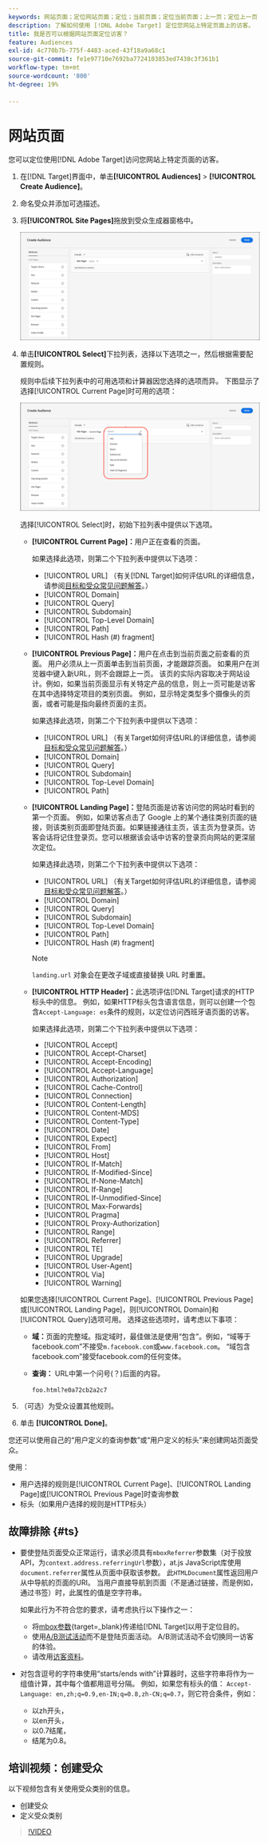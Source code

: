 ```yaml
---
keywords: 网站页面；定位网站页面；定位；当前页面；定位当前页面；上一页；定位上一页；登陆页面；定位登陆页面；http标头
description: 了解如何使用 [!DNL Adobe Target] 定位您网站上特定页面上的访客。
title: 我是否可以根据网站页面定位访客？
feature: Audiences
exl-id: 4c770b7b-775f-4483-aced-43f18a9a68c1
source-git-commit: fe1e97710e7692ba7724103853ed7438c3f361b1
workflow-type: tm+mt
source-wordcount: '800'
ht-degree: 19%

---
```


# 网站页面

您可以定位使用[!DNL Adobe Target]访问您网站上特定页面的访客。

1. 在[!DNL Target]界面中，单击&#x200B;**[!UICONTROL Audiences]** > **[!UICONTROL Create Audience]**。
1. 命名受众并添加可选描述。
1. 将&#x200B;**[!UICONTROL Site Pages]**&#x200B;拖放到受众生成器窗格中。

   ![“网站页面”受众](assets/target_site_pages.png)

1. 单击&#x200B;**[!UICONTROL Select]**&#x200B;下拉列表，选择以下选项之一，然后根据需要配置规则。

   规则中后续下拉列表中的可用选项和计算器因您选择的选项而异。 下图显示了选择[!UICONTROL Current Page]时可用的选项：

   ![当前页](assets/current-page.png)

   选择[!UICONTROL Select]时，初始下拉列表中提供以下选项。

   * **[!UICONTROL Current Page]：**&#x200B;用户正在查看的页面。

     如果选择此选项，则第二个下拉列表中提供以下选项：

      * [!UICONTROL URL] （有关[!DNL Target]如何评估URL的详细信息，请参阅[目标和受众常见问题解答](/help/main/c-target/c-troubleshooting-targets-and-audiences/troubleshooting-targets-and-audiences.md)。）
      * [!UICONTROL Domain]
      * [!UICONTROL Query]
      * [!UICONTROL Subdomain]
      * [!UICONTROL Top-Level Domain]
      * [!UICONTROL Path]
      * [!UICONTROL Hash (#) fragment]

   * **[!UICONTROL Previous Page]：**&#x200B;用户在点击到当前页面之前查看的页面。 用户必须从上一页面单击到当前页面，才能跟踪页面。 如果用户在浏览器中键入新URL，则不会跟踪上一页。 该页的实际内容取决于网站设计。例如，如果当前页面显示有关特定产品的信息，则上一页可能是访客在其中选择特定项目的类别页面。 例如，显示特定类型多个摄像头的页面，或者可能是指向最终页面的主页。

     如果选择此选项，则第二个下拉列表中提供以下选项：

      * [!UICONTROL URL] （有关Target如何评估URL的详细信息，请参阅[目标和受众常见问题解答](/help/main/c-target/c-troubleshooting-targets-and-audiences/troubleshooting-targets-and-audiences.md)。）
      * [!UICONTROL Domain]
      * [!UICONTROL Query]
      * [!UICONTROL Subdomain]
      * [!UICONTROL Top-Level Domain]
      * [!UICONTROL Path]

   * **[!UICONTROL Landing Page]：**&#x200B;登陆页面是访客访问您的网站时看到的第一个页面。 例如，如果访客点击了 Google 上的某个通往类别页面的链接，则该类别页面即登陆页面。如果链接通往主页，该主页为登录页。访客会话将记住登录页。您可以根据该会话中访客的登录页向网站的更深层次定位。

     如果选择此选项，则第二个下拉列表中提供以下选项：

      * [!UICONTROL URL] （有关Target如何评估URL的详细信息，请参阅[目标和受众常见问题解答](/help/main/c-target/c-troubleshooting-targets-and-audiences/troubleshooting-targets-and-audiences.md)。）
      * [!UICONTROL Domain]
      * [!UICONTROL Query]
      * [!UICONTROL Subdomain]
      * [!UICONTROL Top-Level Domain]
      * [!UICONTROL Path]
      * [!UICONTROL Hash (#) fragment]

     >[!NOTE]
     >
     >`landing.url` 对象会在更改子域或直接替换 URL 时重置。

   * **[!UICONTROL HTTP Header]：**&#x200B;此选项评估[!DNL Target]请求的HTTP标头中的信息。 例如，如果HTTP标头包含语言信息，则可以创建一个包含`Accept-Language: es`条件的规则，以定位访问西班牙语页面的访客。

     如果选择此选项，则第二个下拉列表中提供以下选项：

      * [!UICONTROL Accept]
      * [!UICONTROL Accept-Charset]
      * [!UICONTROL Accept-Encoding]
      * [!UICONTROL Accept-Language]
      * [!UICONTROL Authorization]
      * [!UICONTROL Cache-Control]
      * [!UICONTROL Connection]
      * [!UICONTROL Content-Length]
      * [!UICONTROL Content-MDS]
      * [!UICONTROL Content-Type]
      * [!UICONTROL Date]
      * [!UICONTROL Expect]
      * [!UICONTROL From]
      * [!UICONTROL Host]
      * [!UICONTROL If-Match]
      * [!UICONTROL If-Modified-Since]
      * [!UICONTROL If-None-Match]
      * [!UICONTROL If-Range]
      * [!UICONTROL If-Unmodified-Since]
      * [!UICONTROL Max-Forwards]
      * [!UICONTROL Pragma]
      * [!UICONTROL Proxy-Authorization]
      * [!UICONTROL Range]
      * [!UICONTROL Referrer]
      * [!UICONTROL TE]
      * [!UICONTROL Upgrade]
      * [!UICONTROL User-Agent]
      * [!UICONTROL Via]
      * [!UICONTROL Warning]

   如果您选择[!UICONTROL Current Page]、[!UICONTROL Previous Page]或[!UICONTROL Landing Page]，则[!UICONTROL Domain]和[!UICONTROL Query]选项可用。 选择这些选项时，请考虑以下事项：

   * **域：**&#x200B;页面的完整域。指定域时，最佳做法是使用“包含”。例如，“域等于facebook.com”不接受`m.facebook.com`或`www.facebook.com`。 “域包含facebook.com”接受facebook.com的任何变体。
   * **查询：** URL中第一个问号(？)后面的内容。

     `foo.html?e0a72cb2a2c7`

1. （可选）为受众设置其他规则。
1. 单击 **[!UICONTROL Done]**。

您还可以使用自己的“用户定义的查询参数”或“用户定义的标头”来创建网站页面受众。

使用：

* 用户选择的规则是[!UICONTROL Current Page]、[!UICONTROL Landing Page]或[!UICONTROL Previous Page]时查询参数
* 标头（如果用户选择的规则是HTTP标头）

## 故障排除 {#ts}

* 要使登陆页面受众正常运行，请求必须具有`mboxReferrer`参数集（对于投放API，为`context.address.referringUrl`参数），at.js JavaScript库使用`document.referrer`属性从页面中获取该参数。 此`HTMLDocument`属性返回用户从中导航的页面的URI。 当用户直接导航到页面（不是通过链接，而是例如，通过书签）时，此属性的值是空字符串。

  如果此行为不符合您的要求，请考虑执行以下操作之一：

   * 将[mbox参数](https://experienceleague.adobe.com/docs/target-dev/developer/client-side/global-mbox/pass-parameters-to-global-mbox.html?lang=zh-Hans){target=_blank}传递给[!DNL Target]以用于定位目的。
   * 使用[A/B测试活动](/help/main/c-activities/t-test-ab/test-ab.md)而不是登陆页面活动。 A/B测试活动不会切换同一访客的体验。
   * 请改用[访客资料](/help/main/c-target/c-audiences/c-target-rules/visitor-profile.md)。

* 对包含逗号的字符串使用“starts/ends with”计算器时，这些字符串将作为一组值计算，其中每个值都用逗号分隔。 例如，如果您有标头的值： `Accept-Language: en,zh;q=0.9,en-IN;q=0.8,zh-CN;q=0.7`，则它符合条件，例如：
   * 以zh开头，
   * 以en开头，
   * 以0.7结尾，
   * 结尾为0.8。

## 培训视频：创建受众

以下视频包含有关使用受众类别的信息。

* 创建受众
* 定义受众类别

>[!VIDEO](https://video.tv.adobe.com/v/17392)
